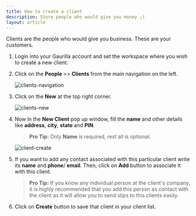 ```yaml
---
title: How to create a client
description: Store people who would give you money ;)
layout: article
---
```

Clients are the people who would give you business. These are your customers.

1. Login into your Gaurilla account and set the workspace where you wish to create a new client.

2. Click on the **People** >> **Clients** from the main navigation on the left.
	
	![clients-navigation]({{site.url}}/images/navigation/people.png)

3. Click on the **New** at the top right corner.

	![clients-new]({{site.url}}/images/people/client-filter-new.png)

4. Now in the **New Client** pop up window, fill the **name** and other details like **address**, **city**, **state** and **PIN**.
	
	> **Pro Tip:** Only **Name** is required, rest all is optional.

	![client-create]({{site.url}}/images/people/client-new-modal.png)

5. If you want to add any contact associated with this particular client write its **name** and **phone**/ **email**. Then, click on **Add** button to associate it with this client.
	
	> **Pro Tip:** If you know any individual person at the client's company, it is highly recommended that you add this person as contact with the client as it will allow you to send slips to this clients easily.

6. Click on **Create** button to save that client in your client list.